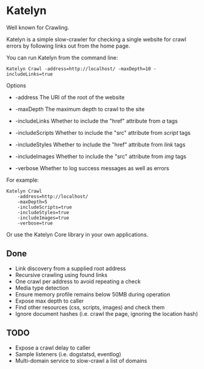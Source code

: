 # Katelyn

Well known for Crawling.

Katelyn is a simple slow-crawler for checking a single website for crawl errors by following links out from the home page.

You can run Katelyn from the command line:

    Katelyn Crawl -address=http://localhost/ -maxDepth=10 -includeLinks=true

Options

 - -address The URI of the root of the website

 - -maxDepth The maximum depth to crawl to the site

 - -includeLinks Whether to include the "href" attribute from _a_ tags

 - -includeScripts Whether to include the "src" attribute from _script_ tags

 - -includeStyles Whether to include the "href" attribute from _link_ tags

 - -includeImages Whether to include the "src" attribute from _img_ tags

- -verbose Whether to log success messages as well as errors

For example:

    Katelyn Crawl 
        -address=http://localhost/ 
        -maxDepth=5 
        -includeScripts=true 
        -includeStyles=true 
        -includeImages=true
        -verbose=true

Or use the Katelyn Core library in your own applications.

## Done

 - Link discovery from a supplied root address
 - Recursive crawling using found links
 - One crawl per address to avoid repeating a check
 - Media type detection
 - Ensure memory profile remains below 50MB during operation
 - Expose max depth to caller
 - Find other resources (css, scripts, images) and check them
 - Ignore document hashes (i.e. crawl the page, ignoring the location hash)

## TODO

 - Expose a crawl delay to caller
 - Sample listeners (i.e. dogstatsd, eventlog)
 - Multi-domain service to slow-crawl a list of domains
